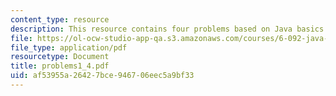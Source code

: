 ```yaml
---
content_type: resource
description: This resource contains four problems based on Java basics.
file: https://ol-ocw-studio-app-qa.s3.amazonaws.com/courses/6-092-java-preparation-for-6-170-january-iap-2006/af53955a26427bce946706eec5a9bf33_problems1_4.pdf
file_type: application/pdf
resourcetype: Document
title: problems1_4.pdf
uid: af53955a-2642-7bce-9467-06eec5a9bf33
---
```

